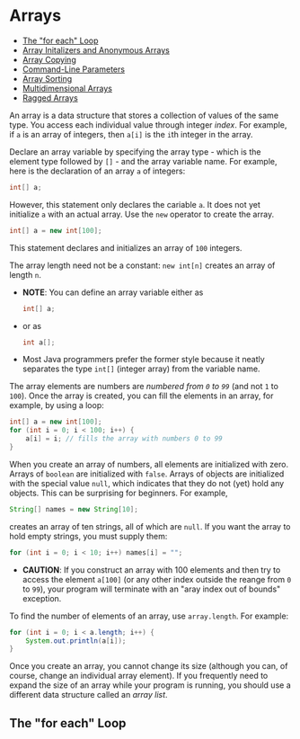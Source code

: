 # Arrays

- [The "for each" Loop](#the-for-each-loop)
- [Array Initalizers and Anonymous Arrays]()
- [Array Copying]()
- [Command-Line Parameters]()
- [Array Sorting]()
- [Multidimensional Arrays]()
- [Ragged Arrays]()

An array is a data structure that stores a collection of values of the same type. You access each individual value through integer _index_. For example, if `a` is an array of integers, then `a[i]` is the `i`th integer in the array.

Declare an array variable by specifying the array type - which is the element type followed by `[]` - and the array variable name. For example, here is the declaration of an array `a` of integers:

```Java
int[] a;
```

However, this statement only declares the cariable `a`. It does not yet initialize `a` with an actual array. Use the `new` operator to create the array.

```Java
int[] a = new int[100];
```

This statement declares and initializes an array of `100` integers. 

The array length need not be a constant: `new int[n]` creates an array of length `n`.

- **NOTE**: You can define an array variable either as

    ```Java
    int[] a;
    ```

- or as

    ```Java
    int a[];
    ```

- Most Java programmers prefer the former style because it neatly separates the type `int[]` (integer array) from the variable name.

The array elements are numbers are _numbered from `0` to `99`_ (and not `1` to `100`). Once the array is created, you can fill the elements in an array, for example, by using a loop:

```Java
int[] a = new int[100];
for (int i = 0; i < 100; i++) {
    a[i] = i; // fills the array with numbers 0 to 99
}
```

When you create an array of numbers, all elements are initialized with zero. Arrays of `boolean` are initialized with `false`. Arrays of objects are initialized with the special value `null`, which indicates that they do not (yet) hold any objects. This can be surprising for beginners. For example,

```Java
String[] names = new String[10];
```

creates an array of ten strings, all of which are `null`. If you want the array to hold empty strings, you must supply them:

```Java
for (int i = 0; i < 10; i++) names[i] = "";
```

- **CAUTION**: If you construct an array with 100 elements and then try to access the element `a[100]` (or any other index outside the reange from `0` to `99`), your program will terminate with an "aray index out of bounds" exception.

To find the number of elements of an array, use `array.length`. For example:

```Java
for (int i = 0; i < a.length; i++) {
    System.out.println(a[i]);
}
```

Once you create an array, you cannot change its size (although you can, of course, change an individual array element). If you frequently need to expand the size of an array while your program is running, you should use a different data structure called an _array list_.

## The "for each" Loop

